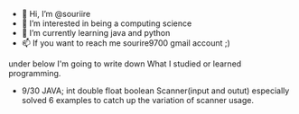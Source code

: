 - 👋 Hi, I’m @souriire
- 👀 I’m interested in being a computing science
- 🌱 I’m currently learning java and python
- 📫 If you want to reach me sourire9700 gmail account ;)

under below I'm going to write down What I studied or learned programming.

* 9/30 JAVA; int double float boolean Scanner(input and outut)
especially solved 6 examples to catch up the variation of scanner usage.
<!---
souriire/souriire is a ✨ special ✨ repository because its `README.md` (this file) appears on your GitHub profile.
You can click the Preview link to take a look at your changes.
--->
